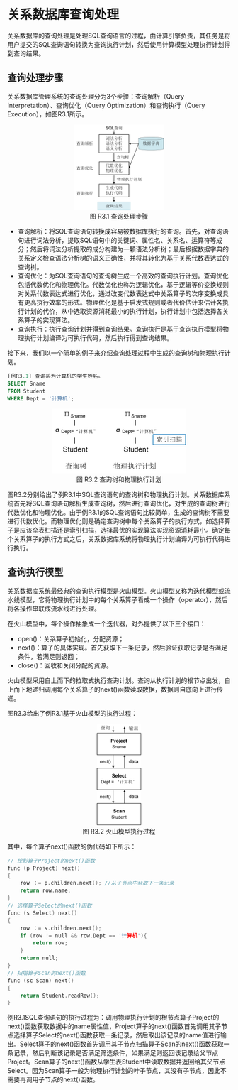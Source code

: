# 关系数据库查询处理

关系数据库的查询处理是处理SQL查询语言的过程，由计算引擎负责，其任务是将用户提交的SQL查询语句转换为查询执行计划，然后使用计算模型处理执行计划得到查询结果。


## 查询处理步骤
关系数据库管理系统的查询处理分为3个步骤：查询解析（Query Interpretation）、查询优化（Query Optimization）和查询执行（Query Execution），如图R3.1所示。

<center>
	<img src="fig/chR3.1-QueryProcessing.jpg" width="40%" alt="QueringProcessing" />
	<br>
	<div display: inline-block; padding : 2px>
		图 R3.1 查询处理步骤
	</div>
</center>



* 查询解析：将SQL查询语句转换成容易被数据库执行的查询。首先，对查询语句进行词法分析，提取SQL语句中的关键词、属性名、关系名、运算符等成分；然后将词法分析提取的成分构建为一颗语法分析树；最后根据数据字典的关系定义检查语法分析树的语义正确性，并将其转化为基于关系代数表达式的查询树。
* 查询优化：为SQL查询语句的查询树生成一个高效的查询执行计划。查询优化包括代数优化和物理优化。代数优化也称为逻辑优化，基于逻辑等价变换规则对关系代数表达式进行优化，通过改变代数表达式中关系算子的次序变换成具有更高执行效率的形式。物理优化是基于启发式规则或者代价估计来估计各执行计划的代价，从中选取资源消耗最小的执行计划，执行计划中包括选择各关系算子的实现算法。
* 查询执行：执行查询计划并得到查询结果。查询执行是基于查询执行模型将物理执行计划编译为可执行代码，然后执行得到查询结果。

接下来，我们以一个简单的例子来介绍查询处理过程中生成的查询树和物理执行计划。
```SQL
[例R3.1] 查询系为计算机的学生姓名。
SELECT Sname
FROM Student
WHERE Dept = '计算机'; 
```
<center>
	<img src="fig/chR3.1-QueryExample.jpg" width="60%" alt="QueringProcessing" />
	<br>
	<div display: inline-block; padding : 2px>
		图 R3.2 查询树和物理执行计划
	</div>
</center>


图R3.2分别给出了例R3.1中SQL查询语句的查询树和物理执行计划。关系数据库系统首先将SQL查询语句解析生成查询树，然后进行查询优化，对生成的查询树进行代数优化和物理优化。由于例R3.1的SQL查询语句比较简单，生成的查询树不需要进行代数优化。而物理优化则是确定查询树中每个关系算子的执行方式，如选择算子是应该全表扫描还是索引扫描，选择最优的实现算法实现资源消耗最小。确定每个关系算子的执行方式之后，关系数据库系统将物理执行计划编译为可执行代码进行执行。

## 查询执行模型
关系数据库系统最经典的查询执行模型是火山模型。火山模型又称为迭代模型或流水线模型，它将物理执行计划中的每个关系算子看成一个操作（operator），然后将各操作串联成流水线进行处理。

在火山模型中，每个操作抽象成一个迭代器，对外提供了以下三个接口：

* open()：关系算子初始化，分配资源；
* next()：算子的具体实现。首先获取下一条记录，然后验证获取记录是否满足条件，若满足则返回；
* close()：回收和关闭分配的资源。

火山模型采用自上而下的拉取式执行查询计划。查询从执行计划的根节点出发，自上而下地递归调用每个关系算子的next()函数读取数据，数据则自底向上进行传递。

图R3.3给出了例R3.1基于火山模型的执行过程：

<center>
	<img src="fig/chR3.1-volcanomodel.jpg" width="20%" alt="VolcanoModel" />
	<br>
	<div display: inline-block; padding : 2px>
		图 R3.2 火山模型执行过程
	</div>
</center>

其中，每个算子next()函数的伪代码如下所示：

```c
// 投影算子Project的next()函数
func (p Project) next()
{
    row ：= p.children.next(); //从子节点中获取下一条记录
    return row.name; 
}
// 选择算子Select的next()函数
func (s Select) next()
{
    row ：= s.children.next();
    if (row != null && row.Dept == '计算机'){
        return row;
    }
    return null; 
}
// 扫描算子Scan的next()函数
func (sc Scan) next()
{
    return Student.readRow();
}
```

例R3.1SQL查询语句的执行过程为：调用物理执行计划的根节点算子Project的next()函数获取数据中的name属性值，Project算子的next()函数首先调用其子节点选择算子Select的next()函数获取一条记录，然后取出该记录的name值进行输出。Select算子的next()函数首先调用其子节点扫描算子Scan的next()函数获取一条记录，然后判断该记录是否满足筛选条件，如果满足则返回该记录给父节点Project。Scan算子的next()函数从学生表Student中读取数据并返回给其父节点Select。因为Scan算子一般为物理执行计划的叶子节点，其没有子节点，因此不需要再调用子节点的next()函数。



















